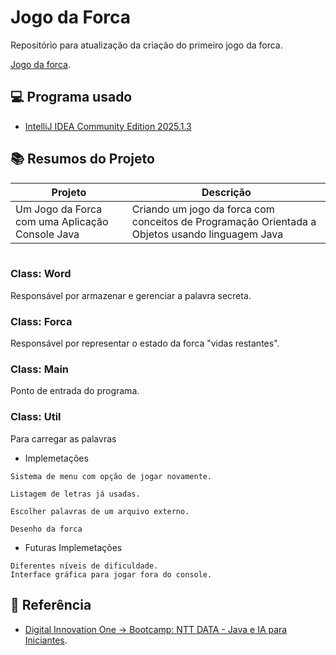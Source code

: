 
# Jogo da Forca

Repositório para atualização da criação do primeiro jogo da forca.

[Jogo da forca](https://github.com/Rd-feriaza/Jogo-da-forca.git).

## 💻 Programa usado

- [IntelliJ IDEA Community Edition 2025.1.3](https://www.jetbrains.com/idea/download/?section=windows)


## 📚 Resumos do Projeto

| Projeto | Descrição |
| ----------------------- | --------------------- |
|Um Jogo da Forca com uma Aplicação Console Java  | Criando um jogo da forca com conceitos de Programação Orientada a Objetos usando linguagem Java   |

```

```

### Class: Word
Responsável por armazenar e gerenciar a palavra secreta.

### Class: Forca
Responsável por representar o estado da forca "vidas restantes".

### Class: Main
Ponto de entrada do programa.

### Class: Util
Para carregar as palavras

- Implemetações
```
Sistema de menu com opção de jogar novamente.

Listagem de letras já usadas.

Escolher palavras de um arquivo externo.

Desenho da forca
```
- Futuras Implemetações
```
Diferentes níveis de dificuldade.
Interface gráfica para jogar fora do console.

```
## 🔎 Referência

- [Digital Innovation One -> Bootcamp: NTT DATA - Java e IA para Iniciantes](https://web.dio.me/lab/criando-um-jogo-da-forca-com-uma-aplicacao-console-java/learning/1f4c3145-1bb1-44f3-b36b-0907b36e0f0c?back=/track/ntt-data-java-e-ia-para-iniciantes).
